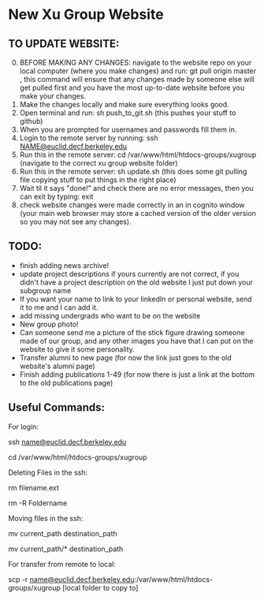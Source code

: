 # New Xu Group Website

## TO UPDATE WEBSITE:
0. BEFORE MAKING ANY CHANGES: navigate to the website repo on your local computer (where you make changes) and run: git pull origin master , this command will ensure that any changes made by someone else will get pulled first and you have the most up-to-date website before you make your changes.  
1. Make the changes locally and make sure everything looks good.
2. Open terminal and run: sh push_to_git.sh (this pushes your stuff to github)
3. When you are prompted for usernames and passwords fill them in.
4. Login to the remote server by running: ssh NAME@euclid.decf.berkeley.edu
5. Run this in the remote server: cd /var/www/html/htdocs-groups/xugroup (navigate to the correct xu group website folder)
6. Run this in the remote server: sh update.sh (this does some git pulling file copying stuff to put things in the right place)
7. Wait til it says "done!" and check there are no error messages, then you can exit by typing: exit
8. check website changes were made correctly in an in cognito window (your main web browser may store a cached version of the older version so you may not see any changes).


## TODO:
- finish adding news archive!
- update project descriptions if yours currently are not correct, if you didn't have a project description on the old website I just put down your subgroup name
- If you want your name to link to your linkedIn or personal website, send it to me and I can add it.
- add missing undergrads who want to be on the website
- New group photo!
- Can someone send me a picture of the stick figure drawing someone made of our group, and any other images you have that I can put on the website to give it some personality.
- Transfer alumni to new page (for now the link just goes to the old website's alumni page)
- Finish adding publications 1-49 (for now there is just a link at the bottom to the old publications page)



## Useful Commands:

For login:

ssh name@euclid.decf.berkeley.edu

cd /var/www/html/htdocs-groups/xugroup


Deleting Files in the ssh:

rm filename.ext

rm -R Foldername


Moving files in the ssh:

mv current_path destination_path

mv current_path/* destination_path


For transfer from remote to local:

scp -r name@euclid.decf.berkeley.edu:/var/www/html/htdocs-groups/xugroup [local folder to copy to]
